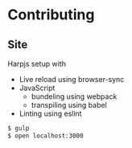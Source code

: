 # Contributing

## Site

Harpjs setup with

* Live reload using browser-sync
* JavaScript
  * bundeling using webpack
  * transpiling using babel
* Linting using eslint


```bash
$ gulp
$ open localhost:3000
```
